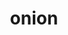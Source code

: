 ---
layout: food&drink
title: onion
emoji: onion
permalink: 🧅.html
image: assets/img/3moji/onion.png
---